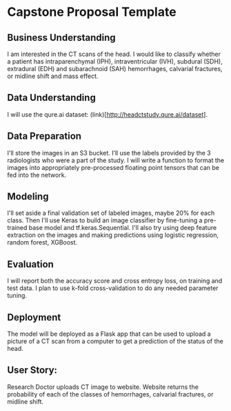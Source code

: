 # Capstone Proposal Template

## Business Understanding
I am interested in the CT scans of the head. I would like to classify whether a patient has intraparenchymal (IPH), intraventricular (IVH), subdural (SDH), extradural (EDH) and subarachnoid (SAH) hemorrhages, calvarial fractures, or midline shift and mass effect.

## Data Understanding
I will use the qure.ai dataset: (link)[http://headctstudy.qure.ai/dataset]. 

## Data Preparation
I'll store the images in an S3 bucket. I’ll use the labels provided by the 3 radiologists who were a part of the study. I will write a function to format the images into appropriately pre-processed floating point tensors that can be fed into the network.

## Modeling
I'll set aside a final validation set of labeled images, maybe 20% for each class. Then I'll use Keras to build an image classifier by fine-tuning a pre-trained base model and tf.keras.Sequential. I'll also try using deep feature extraction on the images and making predictions using logistic regression, random forest, XGBoost.

## Evaluation
I will report both the accuracy score and cross entropy loss, on training and test data. I plan to use k-fold cross-validation to do any needed parameter tuning.

## Deployment
The model will be deployed as a Flask app that can be used to upload a picture of a CT scan from a computer to get a prediction of the status of the head.

## User Story: 
Research Doctor uploads CT image to website. Website returns the probability of each of the classes of hemorrhages, calvarial fractures, or midline shift.
